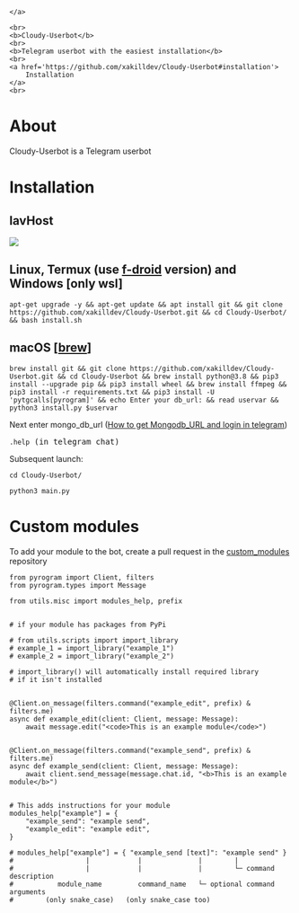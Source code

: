 <p align="center">

    </a>

    <br>
    <b>Cloudy-Userbot</b>
    <br>
    <b>Telegram userbot with the easiest installation</b>
    <br>
    <a href='https://github.com/xakilldev/Cloudy-Userbot#installation'>
        Installation
    </a>
    <br>
</p>




<h1>About</h1>
<p>Cloudy-Userbot is a Telegram userbot

<h1>Installation</h1>
<h2>lavHost</h2>

<a href="https://t.me/lavhostbot?start=RHJhZ29u"><img src="https://f.lavhost.ml/images/install_to_lavhost.png"></a>


<h2>Linux, Termux (use <a href='https://f-droid.org/en/packages/com.termux/'>f-droid</a> version) and Windows [only wsl]</h2>

<pre><code>apt-get upgrade -y && apt-get update && apt install git && git clone https://github.com/xakilldev/Cloudy-Userbot.git && cd Cloudy-Userbot/ && bash install.sh
</code></pre>

<h2>macOS [<a href='https://brew.sh'>brew</a>]</h2>
<pre><code>brew install git && git clone https://github.com/xakilldev/Cloudy-Userbot.git && cd Cloudy-Userbot && brew install python@3.8 && pip3 install --upgrade pip && pip3 install wheel && brew install ffmpeg && pip3 install -r requirements.txt && pip3 install -U 'pytgcalls[pyrogram]' && echo Enter your db_url: && read uservar && python3 install.py $uservar
</code></pre>

<p>Next enter mongo_db_url (<a href='https://telegra.ph/How-to-get-Mongodb-URL-and-login-in-telegram-08-01'>How to get Mongodb_URL and login in telegram</a>)</p>

<pre><code>.help</code> (in telegram chat)</pre>

Subsequent launch:

<pre><code>cd Cloudy-Userbot/</code></pre>

<pre><code>python3 main.py</code></pre>


<h1>Custom modules</h1>


<p>To add your module to the bot, create a pull request in the <a href='https://github.com/xakilldev/custom_modules/'>custom_modules</a> repository</p>

```python3
from pyrogram import Client, filters
from pyrogram.types import Message

from utils.misc import modules_help, prefix


# if your module has packages from PyPi

# from utils.scripts import import_library
# example_1 = import_library("example_1")
# example_2 = import_library("example_2")

# import_library() will automatically install required library
# if it isn't installed


@Client.on_message(filters.command("example_edit", prefix) & filters.me)
async def example_edit(client: Client, message: Message):
    await message.edit("<code>This is an example module</code>")


@Client.on_message(filters.command("example_send", prefix) & filters.me)
async def example_send(client: Client, message: Message):
    await client.send_message(message.chat.id, "<b>This is an example module</b>")


# This adds instructions for your module
modules_help["example"] = {
    "example_send": "example send",
    "example_edit": "example edit",
}

# modules_help["example"] = { "example_send [text]": "example send" }
#                  |            |              |        |
#                  |            |              |        └─ command description
#           module_name         command_name   └─ optional command arguments
#        (only snake_case)   (only snake_case too)
```

</nav>